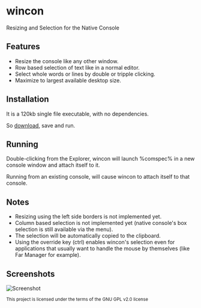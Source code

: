 # wincon
Resizing and Selection for the Native Console

## Features
- Resize the console like any other window.
- Row based selection of text like in a normal editor.
- Select whole words or lines by double or tripple clicking.
- Maximize to largest available desktop size.

## Installation
It is a 120kb single file executable, with no dependencies.

So [download][release], save and run.

## Running
Double-clicking from the Explorer, wincon will launch %comspec% in a new console window and attach itself to it.

Running from an existing console, will cause wincon to attach itself to that console.

## Notes
- Resizing using the left side borders is not implemented yet.
- Column based selection is not implemented yet (native console's box selection is still available via the menu).
- The selection will be automatically copied to the clipboard.
- Using the override key (ctrl) enables wincon's selection even for applications that usually want to handle the mouse by themselves (like Far Manager for example).

## Screenshots

![Screenshot][ss]

<sub>This project is licensed under the terms of the GNU GPL v2.0 license</sub>

[release]: https://github.com/kobilutil/wincon/releases/latest
[ss]: https://github.com/kobilutil/wincon/raw/master/images/screenshot.png "Screenshot"
